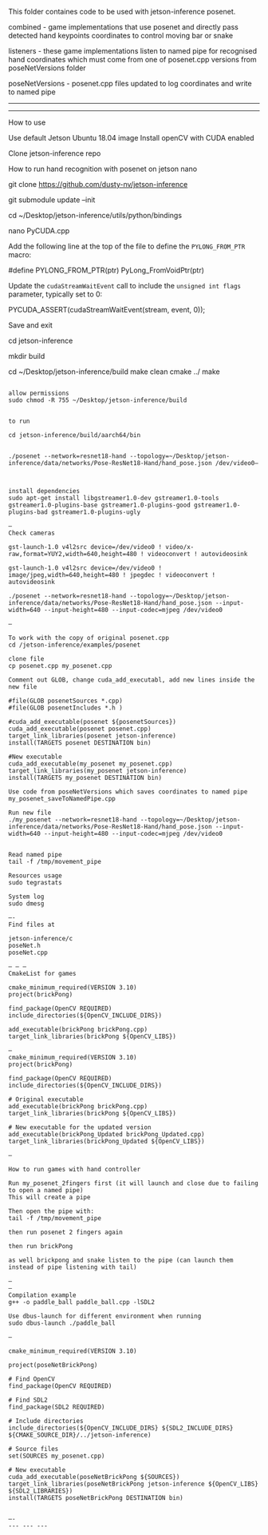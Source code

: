 This folder containes code to be used with jetson-inference posenet. 

combined - game implementations that use posenet and directly pass detected hand keypoints coordinates to control moving bar or snake

listeners - these game implementations listen to named pipe for recognised hand coordinates which must come from one of posenet.cpp versions from poseNetVersions folder

poseNetVersions - posenet.cpp files updated to log coordinates and write to named pipe

---
---
How to use 

Use default Jetson Ubuntu 18.04 image 
Install openCV with CUDA enabled 

Clone jetson-inference repo

How to run hand recognition with posenet on jetson nano 

git clone https://github.com/dusty-nv/jetson-inference

git submodule update –init

cd ~/Desktop/jetson-inference/utils/python/bindings

nano PyCUDA.cpp

Add the following line at the top of the file to define the `PYLONG_FROM_PTR` macro:

#define PYLONG_FROM_PTR(ptr) PyLong_FromVoidPtr(ptr)

   Update the `cudaStreamWaitEvent` call to include the `unsigned int flags` parameter, typically set to 0:

   PYCUDA_ASSERT(cudaStreamWaitEvent(stream, event, 0));

Save and exit

cd jetson-inference

mkdir build

   cd ~/Desktop/jetson-inference/build
   make clean
   cmake ../
   make
   ```

allow permissions 
sudo chmod -R 755 ~/Desktop/jetson-inference/build


to run

cd jetson-inference/build/aarch64/bin

 
./posenet --network=resnet18-hand --topology=~/Desktop/jetson-inference/data/networks/Pose-ResNet18-Hand/hand_pose.json /dev/video0–



install dependencies
sudo apt-get install libgstreamer1.0-dev gstreamer1.0-tools gstreamer1.0-plugins-base gstreamer1.0-plugins-good gstreamer1.0-plugins-bad gstreamer1.0-plugins-ugly

—
Check cameras

gst-launch-1.0 v4l2src device=/dev/video0 ! video/x-raw,format=YUY2,width=640,height=480 ! videoconvert ! autovideosink

gst-launch-1.0 v4l2src device=/dev/video0 ! image/jpeg,width=640,height=480 ! jpegdec ! videoconvert ! autovideosink

./posenet --network=resnet18-hand --topology=~/Desktop/jetson-inference/data/networks/Pose-ResNet18-Hand/hand_pose.json --input-width=640 --input-height=480 --input-codec=mjpeg /dev/video0

—

To work with the copy of original posenet.cpp 
cd /jetson-inference/examples/posenet 

clone file
cp posenet.cpp my_posenet.cpp

Comment out GLOB, change cuda_add_executabl, add new lines inside the new file 

#file(GLOB posenetSources *.cpp)
#file(GLOB posenetIncludes *.h )

#cuda_add_executable(posenet ${posenetSources})
cuda_add_executable(posenet posenet.cpp)
target_link_libraries(posenet jetson-inference)
install(TARGETS posenet DESTINATION bin)

#New executable 
cuda_add_executable(my_posenet my_posenet.cpp)
target_link_libraries(my_posenet jetson-inference)
install(TARGETS my_posenet DESTINATION bin)

Use code from poseNetVersions which saves coordinates to named pipe
my_posenet_saveToNamedPipe.cpp

Run new file
./my_posenet --network=resnet18-hand --topology=~/Desktop/jetson-inference/data/networks/Pose-ResNet18-Hand/hand_pose.json --input-width=640 --input-height=480 --input-codec=mjpeg /dev/video0


Read named pipe 
tail -f /tmp/movement_pipe

Resources usage 
sudo tegrastats

System log
sudo dmesg

—-
Find files at 

jetson-inference/c
poseNet.h
poseNet.cpp

— — —
CmakeList for games

cmake_minimum_required(VERSION 3.10)
project(brickPong)

find_package(OpenCV REQUIRED)
include_directories(${OpenCV_INCLUDE_DIRS})

add_executable(brickPong brickPong.cpp)
target_link_libraries(brickPong ${OpenCV_LIBS})

—
cmake_minimum_required(VERSION 3.10)
project(brickPong)

find_package(OpenCV REQUIRED)
include_directories(${OpenCV_INCLUDE_DIRS})

# Original executable
add_executable(brickPong brickPong.cpp)
target_link_libraries(brickPong ${OpenCV_LIBS})

# New executable for the updated version
add_executable(brickPong_Updated brickPong_Updated.cpp)
target_link_libraries(brickPong_Updated ${OpenCV_LIBS})

—

How to run games with hand controller 

Run my_posenet_2fingers first (it will launch and close due to failing to open a named pipe) 
This will create a pipe 

Then open the pipe with: 
tail -f /tmp/movement_pipe 

then run posenet 2 fingers again

then run brickPong 

as well brickpong and snake listen to the pipe (can launch them instead of pipe listening with tail) 

—
—
Compilation example 
 g++ -o paddle_ball paddle_ball.cpp -lSDL2

Use dbus-launch for different environment when running 
sudo dbus-launch ./paddle_ball 

—

cmake_minimum_required(VERSION 3.10)

project(poseNetBrickPong)

# Find OpenCV
find_package(OpenCV REQUIRED)

# Find SDL2
find_package(SDL2 REQUIRED)

# Include directories
include_directories(${OpenCV_INCLUDE_DIRS} ${SDL2_INCLUDE_DIRS} ${CMAKE_SOURCE_DIR}/../jetson-inference)

# Source files
set(SOURCES my_posenet.cpp)

# New executable
cuda_add_executable(poseNetBrickPong ${SOURCES})
target_link_libraries(poseNetBrickPong jetson-inference ${OpenCV_LIBS} ${SDL2_LIBRARIES})
install(TARGETS poseNetBrickPong DESTINATION bin)


—-
--- --- ---



